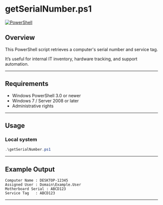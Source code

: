 # getSerialNumber.ps1

[![PowerShell](https://img.shields.io/badge/PowerShell-5.1+-blue?logo=powershell&logoColor=white)](https://learn.microsoft.com/en-us/powershell/)

## Overview
This PowerShell script retrieves a computer's serial number and service tag.

It’s useful for internal IT inventory, hardware tracking, and support automation.

---

## Requirements
- Windows PowerShell 3.0 or newer  
- Windows 7 / Server 2008 or later  
- Administrative rights

---

## Usage

### Local system
```powershell
.\getSerialNumber.ps1
```
---

## Example Output
```
Computer Name : DESKTOP-12345
Assigned User : Domain\Example.User
Motherboard Serial : ABCD123
Service Tag   : ABCD123
```

---